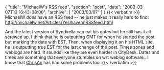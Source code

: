 {
  "title": "MichaelW's RSS feed",
  "section": "post",
  "date": "2003-03-07T13:16:43-08:00",
  "archive": [
    "2003/03/07"
  ]
}
{{< verbatim >}}
MichaelW <i>does</i> have an RSS feed -- he just makes it really hard to find:<br>
<a href="http://michaelw.net/Articles/YesIhaveanRSSfeed.html"/>http://michaelw.net/Articles/YesIhaveanRSSfeed.html</a>
<p>And the latest version of Syndirella can eat his dates but he still has it all screwed up.  I think that he is outputting GMT for when he started the post but marking the date with EST.  Then, when displaying it on his HTML site, he is outputting true EST for the last change of the post.  Times zones and weblogs are hard.  It sounds like they are even harder in CityDesk.  Dates and times are something that everyone stumbles on wrt weblog software..  I know that <a href="http://www.simplegeek.com">ChrisAn</a> has had some problems too.
{{< /verbatim >}}
